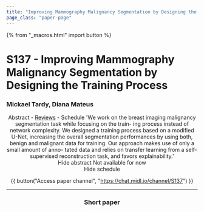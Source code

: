 ```yaml
---
title: "Improving Mammography Malignancy Segmentation by Designing the Training Process"
page_class: "paper-page"
---
```


{% from "_macros.html" import button %}

# S137 - Improving Mammography Malignancy Segmentation by Designing the Training Process


### Mickael Tardy, Diana Mateus

<center><a class="toggle_visibility" data-selector=".paper_abstract" data-level="3">Abstract</a>
        - <a href="https://openreview.net/forum?id=vVsWe9-s0G">Reviews</a>
        - <a class="toggle_visibility" data-selector=".paper_qa" data-level="3">Schedule</a>

<span class="paper_abstract">
        'We work on the breast imaging malignancy segmentation task while focusing on the train- ing process instead of network complexity. We designed a training process based on a modified U-Net, increasing the overall segmentation performances by using both, benign and malignant data for training. Our approach makes use of only a small amount of anno- tated data and relies on transfer learning from a self-supervised reconstruction task, and favors explainability.'
        <span class="actions">
  <br/>
  <a class="toggle_visibility" data-level="2">Hide abstract</a></span>
</span>

<span class="paper_qa">
        Not available for now
        <br/>
        <span class="actions"><a class="toggle_visibility" data-level="2">Hide schedule</a></span>
</span>

{{ button("Access paper channel", "https://chat.midl.io/channel/S137") }}

---

### Short paper
